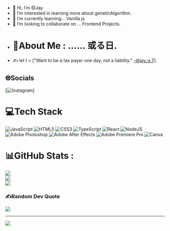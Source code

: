 - 👋 Hi, I’m @Jay
- 👀 I’m interested in learning more about geneticAlgorithm. 
- 🌱 I’m currently learning... Vanilla js
- 💞️ I’m looking to collaborate on ... Frontend Projects.
- # 💫About Me : ...... 或る日.
- ✍️ let I = ["Want to be a tax payer one day, not a liability." -@jay_g.7].                                                                     
## 🌐Socials
[![Instagram](https://img.shields.io/badge/Instagram-%23E4405F.svg?logo=Instagram&logoColor=white)]

# 💻Tech Stack
![JavaScript](https://img.shields.io/badge/javascript-%23323330.svg?style=plastic&logo=javascript&logoColor=%23F7DF1E) ![HTML5](https://img.shields.io/badge/html5-%23E34F26.svg?style=plastic&logo=html5&logoColor=white) ![CSS3](https://img.shields.io/badge/css3-%231572B6.svg?style=plastic&logo=css3&logoColor=white) ![TypeScript](https://img.shields.io/badge/typescript-%23007ACC.svg?style=plastic&logo=typescript&logoColor=white) ![React](https://img.shields.io/badge/react-%2320232a.svg?style=plastic&logo=react&logoColor=%2361DAFB) ![NodeJS](https://img.shields.io/badge/node.js-6DA55F?style=plastic&logo=node.js&logoColor=white) ![Adobe Photoshop](https://img.shields.io/badge/adobephotoshop-%2331A8FF.svg?style=plastic&logo=adobephotoshop&logoColor=white) ![Adobe After Effects](https://img.shields.io/badge/Adobe%20After%20Effects-9999FF.svg?style=plastic&logo=Adobe%20After%20Effects&logoColor=white) ![Adobe Premiere Pro](https://img.shields.io/badge/Adobe%20Premiere%20Pro-9999FF.svg?style=plastic&logo=Adobe%20Premiere%20Pro&logoColor=white) ![Canva](https://img.shields.io/badge/Canva-%2300C4CC.svg?style=plastic&logo=Canva&logoColor=white)
# 📊GitHub Stats :
![](https://github-readme-stats.vercel.app/api?username=Coditdoc&theme=dracula&hide_border=true&include_all_commits=true&count_private=false)<br/>
![](https://github-readme-streak-stats.herokuapp.com/?user=Coditdoc&theme=dracula&hide_border=true)<br/>
![](https://github-readme-stats.vercel.app/api/top-langs/?username=Coditdoc&theme=dracula&hide_border=true&include_all_commits=true&count_private=false&layout=compact)

### ✍️Random Dev Quote
![](https://quotes-github-readme.vercel.app/api?type=horizontal&theme=radical)


---
[![](https://visitcount.itsvg.in/api?id=Coditdoc&icon=0&color=0)](https://visitcount.itsvg.in)


<!---
Coditdoc/Coditdoc is a ✨ special ✨ repository because its `README.md` (this file) appears on your GitHub profile.
You can click the Preview link to take a look at your changes.
--->
